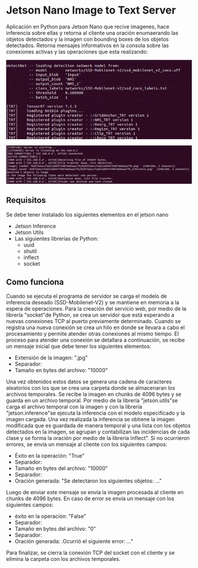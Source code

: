 # Jetson Nano Image to Text Server
Aplicación en Python para Jetson Nano que recive imagenes, hace inferencia sobre ellas y retorna al cliente una oración enumaerando las objetos detectados y la imagen con bounding boxes de los objetos detectados.
Retorna mensajes informativos en la consola sobre las conexiones activas y las operaciones que esta realizando:

![App start up and loading of model](./img/start_up.png)

![Init server and manage new connection](./img/new_conn.png)

## Requisitos 
Se debe tener instalado los siguientes elementos en el jetson nano
* Jetson Inference
* Jetson Utils
* Las siguientes librerías de Python:
    * uuid
    * shutil
    * inflect
    * socket

## Como funciona

Cuando se ejecuta el programa de servidor se carga el modelo de inferencia
deseado (SSD-Mobilenet-V2) y se mantiene en memoria a la espera de operaciones. Para la creación del servicio web, por medio de la librería "socket"de
Python, se crea un servidor que está esperando a nuevas conexiones TCP al
puerto previamente determinado. Cuando se registra una nueva conexión se
crea un hilo en donde se llevara a cabo el procesamiento y permite atender
otras conexiones al mismo tiempo. El proceso para atender una conexión
se detallara a continuación, se recibe un mensaje inicial que debe tener los
siguientes elementos:
* Extensión de la imagen: ".jpg"
* Separador: <SEP>
* Tamaño en bytes del archivo: "10000"

Una vez obtenidos estos datos se genera una cadena de caracteres aleatorios
con los que se crea una carpeta donde se almacenaran los archivos temporales. Se recibe la imagen en chunks de 4096 bytes y se guarda en un archivo
temporal. Por medio de la librería "jetson.utils"se carga el archivo temporal
con la imagen y con la librería "jetson.inference"se ejecuta la inferencia con
el modelo especificado y la imagen cargada. Una vez realizada la inferencia
se obtiene la imagen modificada que es guardada de manera temporal y una
lista con los objetos detectados en la imagen, se agrupan y contabilizan las incidencias de cada clase y se forma la oración por medio de la librería ïnflect".
Si no ocurrieron errores, se envía un mensaje al cliente con los siguientes
campos:
* Éxito en la operación: "True"
* Separador: <SEP>
* Tamaño en bytes del archivo: "10000"
* Separador: <SEP>
* Oración generada: "Se detectaron los siguientes objetos: ..."

Luego de enviar este mensaje se envía la imagen procesada al cliente en
chunks de 4096 bytes. En caso de error se envía un mensaje con los siguientes
campos:
* éxito en la operación: "False"
* Separador: <SEP>
* Tamaño en bytes del archivo: "0"
* Separador: <SEP>
* Oración generada: .Ocurrió el siguiente error: ..."

Para finalizar, se cierra la conexión TCP del socket con el cliente y se elimina la carpeta con los archivos temporales.